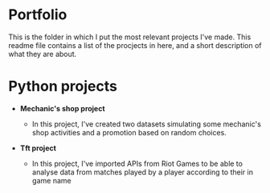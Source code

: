 # Portfolio

This is the folder in which I put the most relevant projects I've made. This readme file contains a list of the procjects in here, and a short description of what they are about.

# Python projects
- **Mechanic's shop project**
  - In this project, I've created two datasets simulating some mechanic's shop activities and a promotion based on random choices.
    
- **Tft project**
  - In this project, I've imported APIs from Riot Games to be able to analyse data from matches played by a player according to their in game name
